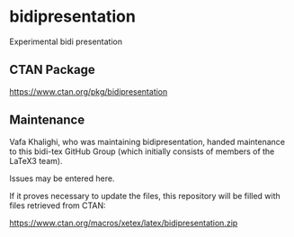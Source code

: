 # bidipresentation
Experimental bidi presentation

## CTAN Package
 https://www.ctan.org/pkg/bidipresentation



## Maintenance
Vafa Khalighi, who was maintaining bidipresentation, handed maintenance to this bidi-tex
GitHub Group (which initially consists of members of the LaTeX3 team).

Issues may be entered here.

If it proves necessary to update the files, this repository will
be filled with files retrieved from CTAN:

https://www.ctan.org/macros/xetex/latex/bidipresentation.zip


